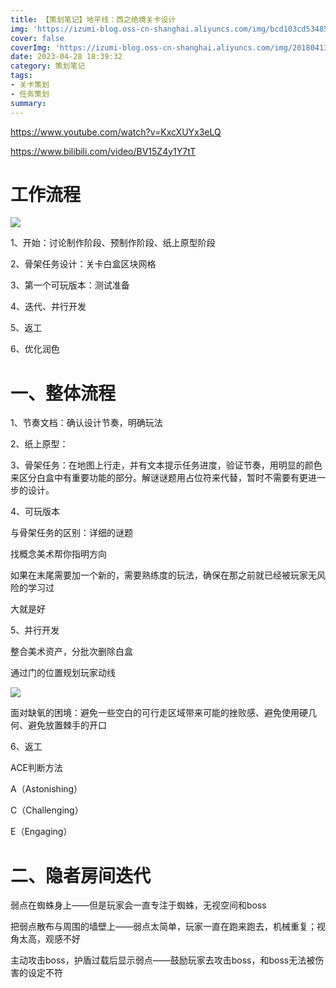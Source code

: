 ```yaml
---
title: 【策划笔记】地平线：西之绝境关卡设计
img: 'https://izumi-blog.oss-cn-shanghai.aliyuncs.com/img/bcd103cd5348536799144537ed29a9a6.jpeg'
cover: false
coverImg: 'https://izumi-blog.oss-cn-shanghai.aliyuncs.com/img/20180413101445_VXV2l.png'
date: 2023-04-28 18:39:32
category: 策划笔记
tags: 
- 关卡策划
- 任务策划
summary:
---
```

<!--more-->

https://www.youtube.com/watch?v=KxcXUYx3eLQ

https://www.bilibili.com/video/BV15Z4y1Y7tT

# 工作流程

![](https://izumi-blog.oss-cn-shanghai.aliyuncs.com/img/20230428145402.png)

1、开始：讨论制作阶段、预制作阶段、纸上原型阶段

2、骨架任务设计：关卡白盒区块网格

3、第一个可玩版本：测试准备

4、迭代、并行开发

5、返工

6、优化润色

# 一、整体流程

1、节奏文档：确认设计节奏，明确玩法

2、纸上原型：

3、骨架任务：在地图上行走，并有文本提示任务进度，验证节奏，用明显的颜色来区分白盒中有重要功能的部分。解谜谜题用占位符来代替，暂时不需要有更进一步的设计。

4、可玩版本

与骨架任务的区别：详细的谜题

找概念美术帮你指明方向

如果在末尾需要加一个新的，需要熟练度的玩法，确保在那之前就已经被玩家无风险的学习过

大就是好

5、并行开发

整合美术资产，分批次删除白盒

通过门的位置规划玩家动线

![](https://izumi-blog.oss-cn-shanghai.aliyuncs.com/img/20230428161628.png)

面对缺氧的困境：避免一些空白的可行走区域带来可能的挫败感、避免使用硬几何、避免放置棘手的开口

6、返工

ACE判断方法

A（Astonishing）

C（Challenging）

E（Engaging）

# 二、隐者房间迭代

弱点在蜘蛛身上——但是玩家会一直专注于蜘蛛，无视空间和boss

把弱点散布与周围的墙壁上——弱点太简单，玩家一直在跑来跑去，机械重复；视角太高，观感不好

主动攻击boss，护盾过载后显示弱点——鼓励玩家去攻击boss，和boss无法被伤害的设定不符
